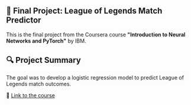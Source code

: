 ## 📝 Final Project: League of Legends Match Predictor
This is the final project from the Coursera course **"Introduction to Neural Networks and PyTorch"** by IBM.

## 🔍 Project Summary  
The goal was to develop a logistic regression model to predict League of Legends match outcomes.

🔗 [Link to the course](https://www.coursera.org/learn/deep-neural-networks-with-pytorch)
